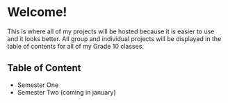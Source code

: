 # Welcome!
This is where all of my projects will be hosted because it is easier to use and it looks better. All group and individual projects will be displayed in the table of contents for all of my Grade 10 classes.
## Table of Content
- Semester One
- Semester Two (coming in january)
